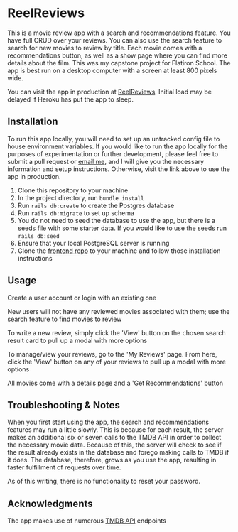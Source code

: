# ReelReviews

This is a movie review app with a search and recommendations feature. You have full CRUD over your reviews. You can also use the search feature to search for new movies to review by title. Each movie comes with a recommendations button, as well as a show page where you can find more details about the film. This was my capstone project for Flatiron School. The app is best run on a desktop computer with a screen at least 800 pixels wide.

You can visit the app in production at [ReelReviews](https://reelreviews-cohen.netlify.app/). Initial load may be delayed if Heroku has put the app to sleep.

## Installation

To run this app locally, you will need to set up an untracked config file to house environment variables. If you would like to run the app locally for the purposes of experimentation or further development, please feel free to submit a pull request or [email me](smcohen82@gmail.com), and I will give you the necessary information and setup instructions. Otherwise, visit the link above to use the app in production. 

1) Clone this repository to your machine
2) In the project directory, run `bundle install`
3) Run `rails db:create` to create the Postgres database
4) Run `rails db:migrate` to set up schema
5) You do not need to seed the database to use the app, but there is a seeds file with some starter data. If you would like to use the seeds run `rails db:seed`
6) Ensure that your local PostgreSQL server is running
7) Clone the [frontend repo](https://github.com/MelSwell/reel-reviews-frontend) to your machine and follow those installation instructions

## Usage

Create a user account or login with an existing one

New users will not have any reviewed movies associated with them; use the search feature to find movies to review

To write a new review, simply click the 'View' button on the chosen search result card to pull up a modal with more options

To manage/view your reviews, go to the 'My Reviews' page. From here, click the 'View' button on any of your reviews to pull up a modal with more options

All movies come with a details page and a 'Get Recommendations' button

## Troubleshooting & Notes

When you first start using the app, the search and recommendations features may run a little slowly. This is because for each result, the server makes an additional six or seven calls to the TMDB API in order to collect the necessary movie data. Because of this, the server will check to see if the result already exists in the database and forego making calls to TMDB if it does. The database, therefore, grows as you use the app, resulting in faster fulfillment of requests over time. 

As of this writing, there is no functionality to reset your password. 

## Acknowledgments

The app makes use of numerous [TMDB API](https://developers.themoviedb.org/3/getting-started/introduction) endpoints
